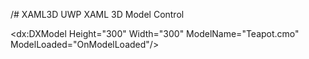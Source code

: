 /# XAML3D
UWP XAML 3D Model Control

 <dx:DXModel Height="300"
             Width="300"
             ModelName="Teapot.cmo"
             ModelLoaded="OnModelLoaded"/>
